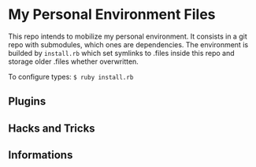 My Personal Environment Files
====================

This repo intends to mobilize my personal environment. It consists in a git repo with submodules, which ones are dependencies.
The environment is builded by `install.rb` which set symlinks to .files inside this repo and storage older .files whether overwritten.

To configure types:
`$ ruby install.rb`



Plugins
-------

Hacks and Tricks
-------------

Informations 
-------------

>
